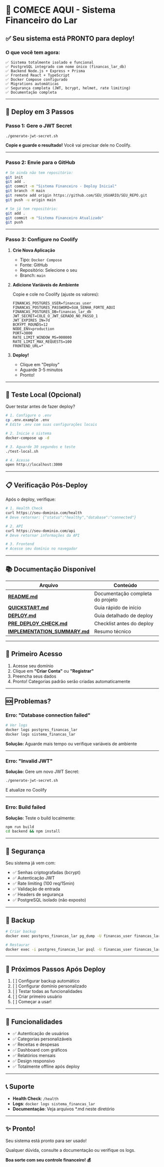 # 🚀 COMECE AQUI - Sistema Financeiro do Lar

## ✅ Seu sistema está PRONTO para deploy!

### O que você tem agora:

```
✅ Sistema totalmente isolado e funcional
✅ PostgreSQL integrado com nome único (financas_lar_db)
✅ Backend Node.js + Express + Prisma
✅ Frontend React + TypeScript
✅ Docker Compose configurado
✅ Migrations automáticas
✅ Segurança completa (JWT, bcrypt, helmet, rate limiting)
✅ Documentação completa
```

---

## 🎯 Deploy em 3 Passos

### Passo 1: Gere o JWT Secret

```bash
./generate-jwt-secret.sh
```

**Copie e guarde o resultado!** Você vai precisar dele no Coolify.

---

### Passo 2: Envie para o GitHub

```bash
# Se ainda não tem repositório:
git init
git add .
git commit -m "Sistema Financeiro - Deploy Inicial"
git branch -M main
git remote add origin https://github.com/SEU_USUARIO/SEU_REPO.git
git push -u origin main

# Se já tem repositório:
git add .
git commit -m "Sistema Financeiro Atualizado"
git push
```

---

### Passo 3: Configure no Coolify

1. **Crie Nova Aplicação**
   - Tipo: `Docker Compose`
   - Fonte: GitHub
   - Repositório: Selecione o seu
   - Branch: `main`

2. **Adicione Variáveis de Ambiente**

   Copie e cole no Coolify (ajuste os valores):

   ```env
   FINANCAS_POSTGRES_USER=financas_user
   FINANCAS_POSTGRES_PASSWORD=SUA_SENHA_FORTE_AQUI
   FINANCAS_POSTGRES_DB=financas_lar_db
   JWT_SECRET=COLE_O_JWT_GERADO_NO_PASSO_1
   JWT_EXPIRES_IN=7d
   BCRYPT_ROUNDS=12
   NODE_ENV=production
   PORT=3000
   RATE_LIMIT_WINDOW_MS=900000
   RATE_LIMIT_MAX_REQUESTS=100
   FRONTEND_URL=*
   ```

3. **Deploy!**
   - Clique em "Deploy"
   - Aguarde 3-5 minutos
   - Pronto!

---

## 🧪 Teste Local (Opcional)

Quer testar antes de fazer deploy?

```bash
# 1. Configure o .env
cp .env.example .env
# Edite .env com suas configurações locais

# 2. Inicie o sistema
docker-compose up -d

# 3. Aguarde 30 segundos e teste
./test-local.sh

# 4. Acesse
open http://localhost:3000
```

---

## 📋 Verificação Pós-Deploy

Após o deploy, verifique:

```bash
# 1. Health Check
curl https://seu-dominio.com/health
# Deve retornar: {"status":"healthy","database":"connected"}

# 2. API
curl https://seu-dominio.com/api
# Deve retornar informações da API

# 3. Frontend
# Acesse seu domínio no navegador
```

---

## 📚 Documentação Disponível

| Arquivo | Conteúdo |
|---------|----------|
| **[README.md](./README.md)** | Documentação completa do projeto |
| **[QUICKSTART.md](./QUICKSTART.md)** | Guia rápido de início |
| **[DEPLOY.md](./DEPLOY.md)** | Guia detalhado de deploy |
| **[PRE_DEPLOY_CHECK.md](./PRE_DEPLOY_CHECK.md)** | Checklist antes do deploy |
| **[IMPLEMENTATION_SUMMARY.md](./IMPLEMENTATION_SUMMARY.md)** | Resumo técnico |

---

## 🎉 Primeiro Acesso

1. Acesse seu domínio
2. Clique em **"Criar Conta"** ou **"Registrar"**
3. Preencha seus dados
4. Pronto! Categorias padrão serão criadas automaticamente

---

## 🆘 Problemas?

### Erro: "Database connection failed"

```bash
# Ver logs
docker logs postgres_financas_lar
docker logs sistema_financas_lar
```

**Solução:** Aguarde mais tempo ou verifique variáveis de ambiente

---

### Erro: "Invalid JWT"

**Solução:** Gere um novo JWT Secret:
```bash
./generate-jwt-secret.sh
```

E atualize no Coolify

---

### Erro: Build failed

**Solução:** Teste o build localmente:
```bash
npm run build
cd backend && npm install
```

---

## 🔐 Segurança

Seu sistema já vem com:

- ✅ Senhas criptografadas (bcrypt)
- ✅ Autenticação JWT
- ✅ Rate limiting (100 req/15min)
- ✅ Validação de entrada
- ✅ Headers de segurança
- ✅ PostgreSQL isolado (não exposto)

---

## 💾 Backup

```bash
# Criar backup
docker exec postgres_financas_lar pg_dump -U financas_user financas_lar_db > backup.sql

# Restaurar
docker exec -i postgres_financas_lar psql -U financas_user financas_lar_db < backup.sql
```

---

## 🎯 Próximos Passos Após Deploy

1. [ ] Configurar backup automático
2. [ ] Configurar domínio personalizado
3. [ ] Testar todas as funcionalidades
4. [ ] Criar primeiro usuário
5. [ ] Começar a usar!

---

## 🌟 Funcionalidades

- ✅ Autenticação de usuários
- ✅ Categorias personalizáveis
- ✅ Receitas e despesas
- ✅ Dashboard com gráficos
- ✅ Relatórios mensais
- ✅ Design responsivo
- ✅ Totalmente offline após deploy

---

## 📞 Suporte

- **Health Check**: `/health`
- **Logs**: `docker logs sistema_financas_lar`
- **Documentação**: Veja arquivos *.md neste diretório

---

## ✨ Pronto!

Seu sistema está pronto para ser usado! 

Qualquer dúvida, consulte a documentação ou verifique os logs.

**Boa sorte com seu controle financeiro! 💰**
